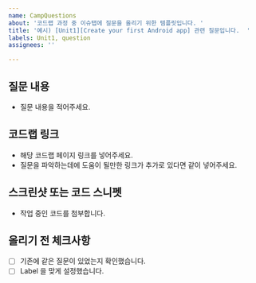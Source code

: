 ```yaml
---
name: CampQuestions
about: '코드랩 과정 중 이슈탭에 질문을 올리기 위한 템플릿입니다. '
title: '예시) [Unit1][Create your first Android app] 관련 질문입니다.  '
labels: Unit1, question
assignees: ''

---
```


## 질문 내용
- 질문 내용을 적어주세요. 

## 코드랩 링크
- 해당 코드랩 페이지 링크를 넣어주세요. 
- 질문을 파악하는데에 도움이 될만한 링크가 추가로 있다면 같이 넣어주세요. 

## 스크린샷 또는 코드 스니펫 
- 작업 중인 코드를 첨부합니다. 

## 올리기 전 체크사항 
- [ ] 기존에 같은 질문이 있었는지 확인했습니다. 
- [ ] Label 을 맞게 설정했습니다.
